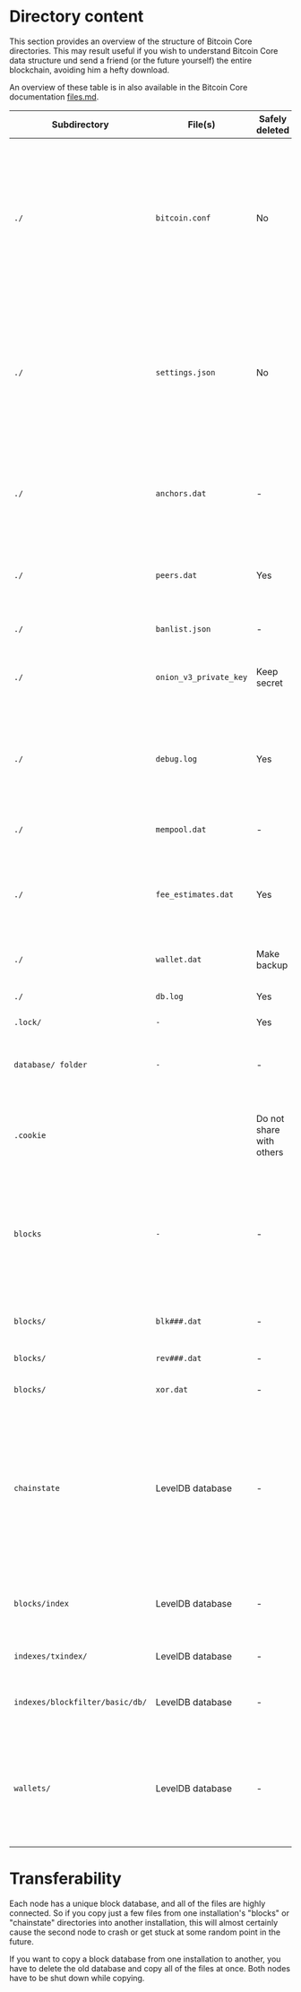 # Directory content

This section provides an overview of the structure of Bitcoin Core directories. This may result useful if you wish to understand Bitcoin Core data structure und send a friend (or the future yourself) the entire blockchain, avoiding him a hefty download.

An overview of these table is in also available in the Bitcoin Core documentation [files.md](https://github.com/bitcoin/bitcoin/blob/master/doc/files.md).

Subdirectory       | File(s)               | Safely deleted | Description
-------------------|-----------------------|----------------|-------------
`./`               | `bitcoin.conf`        | No  | User-defined configuration settings for `bitcoind` or `bitcoin-qt`. File is not written to by the software and must be created manually. Path can be specified by `-conf` option. It may contain your IP or hidden service address, paths on your filesystem, and RPC credentials.
`./`               | `settings.json`       | No  | Read-write settings set through GUI or RPC interfaces, augmenting manual settings with a similar nature of `bitcoin.conf`. File is created automatically if read-write settings storage is not disabled with `-nosettings` option. Path can be specified with `-settings` option
`./`               | `anchors.dat`         | -   | Anchor IP address database, created on shutdown and deleted at startup. Anchors are last known outgoing block-relay-only peers that are tried to re-connect to on startup
`./`               | `peers.dat`           | Yes | It contains addresses and connection statistics of peers, but does not contain any personally identifiable data
`./`               | `banlist.json`        | -   | Stores the addresses/subnets of banned nodes
`./`               | `onion_v3_private_key`| Keep secret | Contains your hidden service key if you are running Bitcoin Core through a Tor connection
`./`               | `debug.log`           | Yes | Contains debug information and general logging generated by `bitcoind` or `bitcoin-qt`; can be specified by `-debuglogfile` option. It may contain IP addresses and transaction ID's
`./`               | `mempool.dat`         | -   | Dump of the mempool's transactions
`./`               | `fee_estimates.dat`   | Yes | Stores statistics used to estimate minimum transaction fees required for confirmation. It may contain information pertaining to your wallet
`./`               | `wallet.dat`          | Make backup | Contains addresses and transactions linked to them
`./`               | `db.log`              | Yes | May contain information pertaining to your wallet
`.lock/`           | `-`                   | Yes | Data directory lock file
`database/ folder` | `-`                   | -   | This should only exist when bitcoin-qt is currently running. It contains information (BDB state) relating to your wallet
`.cookie`          |                       | Do not share with others  | Contains temporary RPC credentials in situations where you haven't specified an explicit username & password. 
`blocks`           | `-`                   | -  | Contain information pertaining only to the public blockchain. This directory ist cross-platform, i.e. it can be copied between different installation. It can be specified by `-blocksdir` option (except for `blocks/index/`)
`blocks/`          | `blk###.dat`          | -  | Actual Bitcoin blocks (dumped in network format, 128 MiB per file)
`blocks/`          | `rev###.dat`          | -  | Block undo data (custom format)
`blocks/`          | `xor.dat`             | -  | Rolling XOR pattern for block and undo data files
`chainstate`       | 	LevelDB database     | -  | Blockchain state (a compact representation of all currently unspent transaction outputs (UTXOs) and metadata about the transactions they are from). It contains information pertaining only to the public blockchain. This directory ist cross-platform, i.e. it can be copied between different installation
`blocks/index`     | LevelDB database      | -  | Contain information pertaining only to the public blockchain. Block index; -blocksdir option does not affect this path
`indexes/txindex/` | LevelDB database      | -  | Transaction index; optional, used if `-txindex=1`
`indexes/blockfilter/basic/db/` | LevelDB database      | -  | Blockfilter index LevelDB database for the basic filtertype; optional, used if `-blockfilterindex=basic`
`wallets/`         | LevelDB database      | -  | Contains wallets; can be specified by `-walletdir` option; if wallets/ subdirectory does not exist, wallets reside in the data directory, i.e. the default location where the Bitcoin Core files are stored




  
# Transferability

Each node has a unique block database, and all of the files are highly connected. So if you copy just a few files from one installation's "blocks" or "chainstate" directories into another installation, this will almost certainly cause the second node to crash or get stuck at some random point in the future. 

If you want to copy a block database from one installation to another, you have to delete the old database and copy all of the files at once. Both nodes have to be shut down while copying.



#
#
#
#
#
#
#
#
#
#
#
#
